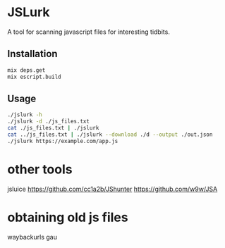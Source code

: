 # JSLurk

A tool for scanning javascript files for interesting tidbits.

## Installation

```sh
mix deps.get
mix escript.build
```

## Usage

```sh
./jslurk -h
./jslurk -d ./js_files.txt
cat ./js_files.txt | ./jslurk
cat ../js_files.txt | ./jslurk --download ./d --output ./out.json
./jslurk https://example.com/app.js
```

# other tools

jsluice
https://github.com/cc1a2b/JShunter
https://github.com/w9w/JSA

# obtaining old js files

waybackurls
gau



